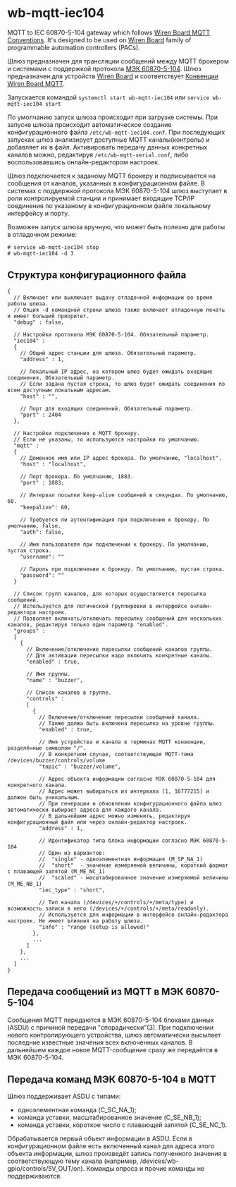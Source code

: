 # wb-mqtt-iec104
MQTT to IEC 60870-5-104 gateway which follows [Wiren Board MQTT Conventions](https://github.com/contactless/homeui/blob/master/conventions.md).
It's designed to be used on [Wiren Board](http://contactless.ru/en/) family of programmable automation controllers (PACs).

Шлюз предназначен для трансляции сообщений между MQTT брокером и системами с поддержкой протокола [МЭК 60870-5-104](https://ru.wikipedia.org/wiki/IEC_60870-5).
Шлюз предназначен для устройств [Wiren Board](http://contactless.ru/en/) и соответствует [Конвенции Wiren Board MQTT](https://github.com/contactless/homeui/blob/master/conventions.md).

Запускается командой `systemctl start wb-mqtt-iec104` или `service wb-mqtt-iec104 start`

По умолчанию запуск шлюза происходит при загрузке системы. При запуске шлюза происходит автоматическое создание конфигурационного файла `/etc/wb-mqtt-iec104.conf`. При последующих запусках шлюз анализирует доступные MQTT каналы(контролы) и добавляет их в файл. Активировать передачу данных конкретных каналов можно, редактируя `/etc/wb-mqtt-serial.conf`, либо воспользовавшись онлайн-редактором настроек.

Шлюз подключается к заданому MQTT брокеру и подписывается на сообщения от каналов, указанных в конфигурационном файле. В системах с поддержкой протокола МЭК 60870-5-104 шлюз выступает в роли контролируемой станции и принимает входящие TCP/IP соединения по указаному в конфигурационном файле локальному интерфейсу и порту.

Возможен запуск шлюза вручную, что может быть полезно для работы в отладочном режиме:
```
# service wb-mqtt-iec104 stop
# wb-mqtt-iec104 -d 3
```

Структура конфигурационного файла
---------------------------------
```
{
  // Включает или выключает выдачу отладочной информации во время работы шлюза.
  // Опция -d командной строки шлюза также включает отладочную печать и имеет больший приоритет.
  "debug" : false,

  // Настройки протокола МЭК 60870-5-104. Обязательный параметр.
  "iec104" :
  {
    // Общий адрес станции для шлюза. Обязательный параметр.
    "address" : 1,

    // Локальный IP адрес, на котором шлюз будет ожидать входящие соединения. Обязательный параметр.
    // Если задана пустая строка, то шлюз будет ожидать соединения по всем доступным локальным адресам.
    "host" : "",

    // Порт для входящих соединений. Обязательный параметр.
    "port" : 2404
  },

  // Настройки подключения к MQTT брокеру.
  // Если не указаны, то используются настройки по умолчанию.
  "mqtt" :
  {
    // Доменное имя или IP адрес брокера. По умолчанию, "localhost".
    "host" : "localhost",

    // Порт брокера. По умолчанию, 1883.
    "port" : 1883,

    // Интервал посылки keep-alive сообщений в секундах. По умолчанию, 60.
    "keepalive": 60,

    // Требуется ли аутентификация при подключении к брокеру. По умолчанию, false.
    "auth": false,

    // Имя пользователя при подключении к брокеру. По умолчанию, пустая строка.
    "username": ""

    // Пароль при подключении к брокеру. По умолчанию, пустая строка.
    "password": ""
  }

  // Список групп каналов, для которых осуществляется пересылка сообщений.
  // Используется для логической группировки в интерфейсе онлайн-редактора настроек.
  // Позволяет включать/отключать пересылку сообщений для нескольких каналов, редактируя только один параметр "enabled".
  "groups" :
  [
    {
      // Включение/отключение пересылки сообщений каналов группы.
      // Для активации пересылки надо включить конкретные каналы.
      "enabled" : true,
  
      // Имя группы.
      "name" : "buzzer",

      // Список каналов в группе.
      "controls" :
      [
        {
          // Включение/отключение пересылки сообщений канала.
          // Также должа быть включена пересылка на уровне группы.
          "enabled" : true,

          // Имя устройства и канала в терминах MQTT конвенции, разделённые символом "/".
          // В конкретном случае, соответствующая MQTT-тема /devices/buzzer/controls/volume
          "topic" : "buzzer/volume",

          // Адрес объекта информации согласно МЭК 60870-5-104 для конкретного канала.
          // Адрес может выбираться из интервала [1, 16777215] и должен быть уникальным.
          // При генерации и обновлении конфигурационного файла шлюз автоматически выбирает адреса для каждого канала.
          // В дальнейшем адрес можно изменить, редактируя конфигурационный файл или через онлайн-редактор настроек.
          "address" : 1,

          // Идентификатор типа блока информации согласно МЭК 60870-5-104
          // Один из вариантов:
          //  "single" - одноэлементная информация (М_SP_NA_1)
          //  "short"  - значение измеряемой величины, короткий формат с плавающей запятой (М_ME_NC_1)
          //  "scaled" - масштабированное значение измеряемой величины (М_ME_NB_1)
          "iec_type" : "short",

          // Тип канала (/devices/+/controls/+/meta/type) и возможность записи в него (/devices/+/controls/+/meta/readonly).
          // Используется для информации в интерфейсе онлайн-редактора настроек. Не имеет влияния на работу шлюза.
          "info" : "range (setup is allowed)"
        },
        ...
      ]
    },
    ...
  ]
}
```

Передача сообщений из MQTT в МЭК 60870-5-104
--------------------------------------------
Сообщения MQTT передаются в МЭК 60870-5-104 блоками данных (ASDU) с причиной передачи "спорадически"(3). При подключении нового контролирующего устройства, шлюз автоматически высылает последние известные значения всех включенных каналов. В дальнейшем каждое новое MQTT-сообщение сразу же передаётся в МЭК 60870-5-104.

Передача команд МЭК 60870-5-104 в MQTT
--------------------------------------------
Шлюз поддерживает ASDU с типами:
- одноэлементная команда (C_SC_NA_1);
- команда уставки, масштабированное значение (C_SE_NB_1);
- команда уставки, короткое число с плавающей запятой (C_SE_NC_1).

Обрабатывается первый объект информации в ASDU. Если в конфигурационном файле есть включенный канал для адреса этого объекта информации, шлюз произведёт запись полученного значения в соответствующую тему канала (например, /devices/wb-gpio/controls/5V_OUT/on).
Команды опроса и прочие команды не поддерживаются.